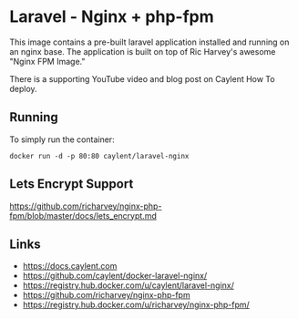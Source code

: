 # Laravel - Nginx + php-fpm

This image contains a pre-built laravel application installed and running on an nginx base. The application is built on top of Ric Harvey's awesome "Nginx FPM Image."

There is a supporting YouTube video and blog post on Caylent How To deploy.

## Running

To simply run the container:

```
docker run -d -p 80:80 caylent/laravel-nginx
```

## Lets Encrypt Support

https://github.com/richarvey/nginx-php-fpm/blob/master/docs/lets_encrypt.md


## Links
- https://docs.caylent.com
- https://github.com/caylent/docker-laravel-nginx/
- https://registry.hub.docker.com/u/caylent/laravel-nginx/
- https://github.com/richarvey/nginx-php-fpm
- https://registry.hub.docker.com/u/richarvey/nginx-php-fpm/

